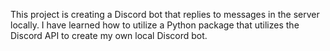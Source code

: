 This project is creating a Discord bot that replies to messages in the server locally. I have learned how to utilize a Python package that utilizes the Discord API to create my own local Discord bot.